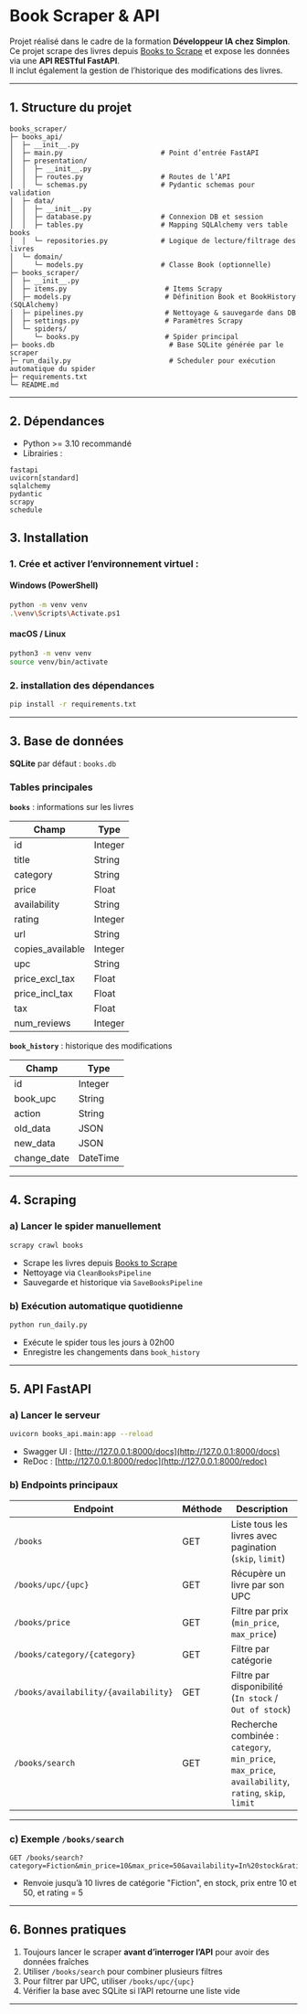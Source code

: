 # Book Scraper & API

Projet réalisé dans le cadre de la formation **Développeur IA chez Simplon**.  
Ce projet scrape des livres depuis [Books to Scrape](http://books.toscrape.com/) et expose les données via une **API RESTful FastAPI**.  
Il inclut également la gestion de l’historique des modifications des livres.

---

## 1. Structure du projet

```
books_scraper/
├─ books_api/                        
│  ├─ __init__.py
│  ├─ main.py                        # Point d’entrée FastAPI
│  ├─ presentation/
│  │  ├─ __init__.py
│  │  ├─ routes.py                   # Routes de l’API
│  │  └─ schemas.py                  # Pydantic schemas pour validation
│  ├─ data/
│  │  ├─ __init__.py
│  │  ├─ database.py                 # Connexion DB et session
│  │  ├─ tables.py                   # Mapping SQLAlchemy vers table books
│  │  └─ repositories.py             # Logique de lecture/filtrage des livres
│  └─ domain/
│     └─ models.py                   # Classe Book (optionnelle)
├─ books_scraper/                     
│  ├─ __init__.py
│  ├─ items.py                        # Items Scrapy
│  ├─ models.py                       # Définition Book et BookHistory (SQLAlchemy)
│  ├─ pipelines.py                    # Nettoyage & sauvegarde dans DB
│  ├─ settings.py                     # Paramètres Scrapy
│  └─ spiders/
│     └─ books.py                     # Spider principal
├─ books.db                            # Base SQLite générée par le scraper
├─ run_daily.py                        # Scheduler pour exécution automatique du spider
├─ requirements.txt
└─ README.md
```

---

## 2. Dépendances

- Python >= 3.10 recommandé
- Librairies :

```text
fastapi
uvicorn[standard]
sqlalchemy
pydantic
scrapy
schedule
```

## 3. Installation

### 1. Crée et activer l’environnement virtuel :

#### Windows (PowerShell)
```bash
python -m venv venv
.\venv\Scripts\Activate.ps1
```
#### macOS / Linux
```bash
python3 -m venv venv
source venv/bin/activate
```
### 2. installation des dépendances 
```bash
pip install -r requirements.txt
```
---

## 3. Base de données

**SQLite** par défaut : `books.db`  

### Tables principales

**`books`** : informations sur les livres  

| Champ             | Type      |
|------------------|-----------|
| id               | Integer   |
| title            | String    |
| category         | String    |
| price            | Float     |
| availability     | String    |
| rating           | Integer   |
| url              | String    |
| copies_available | Integer   |
| upc              | String    |
| price_excl_tax   | Float     |
| price_incl_tax   | Float     |
| tax              | Float     |
| num_reviews      | Integer   |

**`book_history`** : historique des modifications  

| Champ        | Type      |
|-------------|-----------|
| id          | Integer   |
| book_upc    | String    |
| action      | String    | # added / updated / deleted
| old_data    | JSON      |
| new_data    | JSON      |
| change_date | DateTime  |

---

## 4. Scraping

### a) Lancer le spider manuellement

```bash
scrapy crawl books
```

- Scrape les livres depuis [Books to Scrape](http://books.toscrape.com/)  
- Nettoyage via `CleanBooksPipeline`  
- Sauvegarde et historique via `SaveBooksPipeline`

### b) Exécution automatique quotidienne

```bash
python run_daily.py
```

- Exécute le spider tous les jours à 02h00  
- Enregistre les changements dans `book_history`

---

## 5. API FastAPI

### a) Lancer le serveur

```bash
uvicorn books_api.main:app --reload
```

- Swagger UI : [http://127.0.0.1:8000/docs](http://127.0.0.1:8000/docs)  
- ReDoc : [http://127.0.0.1:8000/redoc](http://127.0.0.1:8000/redoc)

### b) Endpoints principaux

| Endpoint                             | Méthode | Description |
|--------------------------------------|---------|------------|
| `/books`                              | GET     | Liste tous les livres avec pagination (`skip`, `limit`) |
| `/books/upc/{upc}`                    | GET     | Récupère un livre par son UPC |
| `/books/price`                        | GET     | Filtre par prix (`min_price`, `max_price`) |
| `/books/category/{category}`          | GET     | Filtre par catégorie |
| `/books/availability/{availability}`  | GET     | Filtre par disponibilité (`In stock` / `Out of stock`) |
| `/books/search`                       | GET     | Recherche combinée : `category`, `min_price`, `max_price`, `availability`, `rating`, `skip`, `limit` |

---

### c) Exemple `/books/search`

```http
GET /books/search?category=Fiction&min_price=10&max_price=50&availability=In%20stock&rating=5&skip=0&limit=10
```

- Renvoie jusqu’à 10 livres de catégorie "Fiction", en stock, prix entre 10 et 50, et rating = 5

---



## 6. Bonnes pratiques

1. Toujours lancer le scraper **avant d’interroger l’API** pour avoir des données fraîches  
2. Utiliser `/books/search` pour combiner plusieurs filtres  
3. Pour filtrer par UPC, utiliser `/books/upc/{upc}`  
4. Vérifier la base avec SQLite si l’API retourne une liste vide  

---


